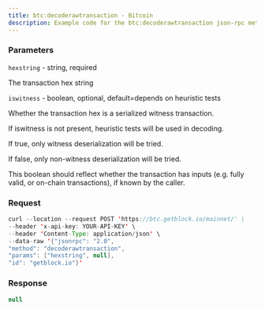 ```yaml
---
title: btc:decoderawtransaction - Bitcoin
description: Example code for the btc:decoderawtransaction json-rpc method. Сomplete guide on how to use btc:decoderawtransaction json-rpc in GetBlock.io Web3 documentation.
---
```


### Parameters


`hexstring` - string, required

The transaction hex string

`iswitness` - boolean, optional, default=depends on heuristic tests

Whether the transaction hex is a serialized witness transaction.

If iswitness is not present, heuristic tests will be used in decoding.

If true, only witness deserialization will be tried.

If false, only non-witness deserialization will be tried.

This boolean should reflect whether the transaction has inputs (e.g.
fully valid, or on-chain transactions), if known by the caller.

### Request

``` java
curl --location --request POST 'https://btc.getblock.io/mainnet/' \
--header 'x-api-key: YOUR-API-KEY' \
--header 'Content-Type: application/json' \
--data-raw '{"jsonrpc": "2.0",
"method": "decoderawtransaction",
"params": ["hexstring", null],
"id": "getblock.io"}'
```

###  Response

``` java
null
```

